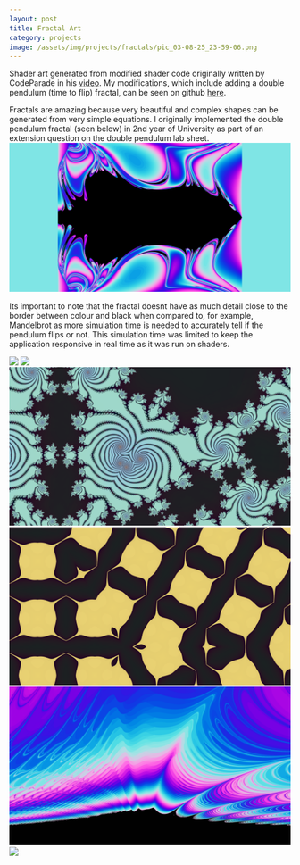 ```yaml
---
layout: post
title: Fractal Art
category: projects
image: /assets/img/projects/fractals/pic_03-08-25_23-59-06.png
---
```


Shader art generated from modified shader code originally written by CodeParade in his [video](https://www.youtube.com/watch?v=GiAj9WW1OfQ).
My modifications, which include adding a double pendulum (time to flip) fractal, can be seen on github [here](https://github.com/lpender3672/FractalExplorer).

<!--more-->

Fractals are amazing because very beautiful and complex shapes can be generated from very simple equations.
I originally implemented the double pendulum fractal (seen below) in 2nd year of University as part of an extension question on the double pendulum lab sheet.
![](/assets/img/projects/fractals/double_pendulum.png)

Its important to note that the fractal doesnt have as much detail close to the border between colour and black when compared to, for example, Mandelbrot as more simulation time is needed to accurately tell if the pendulum flips or not.
This simulation time was limited to keep the application responsive in real time as it was run on shaders.

![](/assets/img/projects/fractals/pic_02-16-25_23-28-35.png)
![](/assets/img/projects/fractals/pic_02-16-25_23-29-12.png)
![](/assets/img/projects/fractals/pic_02-16-25_23-31-55.png)
![](/assets/img/projects/fractals/pic_03-08-25_23-59-06.png)
![](/assets/img/projects/fractals/pic_10-04-24_12-57-08.png)
![](/assets/img/projects/fractals/pic_03-08-25_23-39-39.png)



